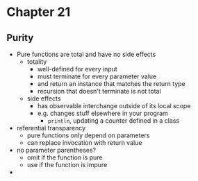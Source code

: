 # Chapter 21

## Purity
- Pure functions are total and have no side effects
  - totality
    - well-defined for every input
    - must terminate for every parameter value
    - and return an instance that matches the return type
    - recursion that doesn't terminate is not total
  - side effects
    - has observable interchange outside of its local scope
    - e.g. changes stuff elsewhere in your program
      - `println`, updating a counter defined in a class
- referential transparency
  - pure functions only depend on parameters
  - can replace invocation with return value
- no parameter parentheses?
  - omit if the function is pure
  - use if the function is impure
- 
